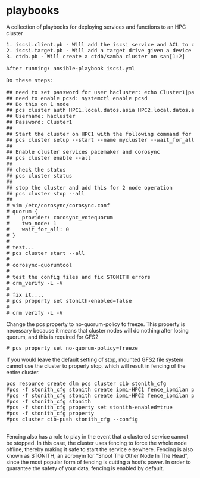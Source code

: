 # playbooks
A collection of playbooks for deploying services and functions to an HPC cluster

<pre>
1. iscsi.client.pb - Will add the iscsi service and ACL to connect to a target drive
2. iscsi.target.pb - Will add a target drive given a device ...?
3. ctdb.pb - Will create a ctdb/samba cluster on san[1:2]

After running: ansible-playbook iscsi.yml

Do these steps:

## need to set password for user hacluster: echo Cluster1|passwd --stdin hacluster
## need to enable pcsd: systemctl enable pcsd
## Do this on 1 node
## pcs cluster auth HPC1.local.datos.asia HPC2.local.datos.asia
## Username: hacluster
## Password: Cluster1
##
## Start the cluster on HPC1 with the following command for a 2 node cluster:
## pcs cluster setup --start --name mycluster --wait_for_all=0  HPC1.local.datos.asia HPC2.loca l.datos.asia
##
## Enable cluster services pacemaker and corosync 
## pcs cluster enable --all
##
## check the status
## pcs cluster status
##
## stop the cluster and add this for 2 node operation
## pcs cluster stop --all
##
# vim /etc/corosync/corosync.conf
# quorum {
#    provider: corosync_votequorum
#    two_node: 1
#    wait_for_all: 0
# }
#
# test...
# pcs cluster start --all
#
# corosync-quorumtool
#
# test the config files and fix STONITH errors
# crm_verify -L -V
# 
# fix it....
# pcs property set stonith-enabled=false
#
# crm_verify -L -V
</pre>	
Change the pcs property to no-quorum-policy to freeze. This property is necessary because it means that cluster nodes will do nothing after losing quorum, and this is required for GFS2
<pre>
# pcs property set no-quorum-policy=freeze
</pre>
If you would leave the default setting of stop, mounted GFS2 file system cannot use the cluster to properly stop, which will result in fencing of the entire cluster.
<pre>pcs resource create dlm pcs cluster cib stonith_cfg
#pcs -f stonith_cfg stonith create ipmi-HPC1 fence_ipmilan pcmk_host_list="HPC1" ipaddr=10.10.99.17 login=ADMIN passwd=ADMIN op monitor interval=60s
#pcs -f stonith_cfg stonith create ipmi-HPC2 fence_ipmilan pcmk_host_list="HPC2" ipaddr=10.10.99.18 login=ADMIN passwd=ADMIN op monitor interval=60s
#pcs -f stonith_cfg stonith
#pcs -f stonith_cfg property set stonith-enabled=true
#pcs -f stonith_cfg property
#pcs cluster cib-push stonith_cfg --config 

</pre>
Fencing also has a role to play in the event that a clustered service cannot be stopped. In this case,
the cluster uses fencing to force the whole node offline, thereby making it safe to start the service
elsewhere.
Fencing is also known as STONITH, an acronym for "Shoot The Other Node In The Head", since the
most popular form of fencing is cutting a host’s power.
In order to guarantee the safety of your data, fencing is enabled by default.


